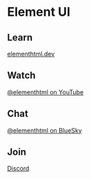# Element UI

## Learn
[elementhtml.dev](https://elementhtml.dev)

## Watch
[@elementhtml on YouTube](https://www.youtube.com/@elementhtml)

## Chat
[@elementhtml on BlueSky](https://bsky.app/profile/elementhtml.dev)

## Join
[Discord](https://discord.gg/mxgTJ9Y3SP)

